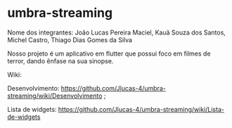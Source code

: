 # umbra-streaming

Nome dos integrantes:
João Lucas Pereira Maciel,
Kauã Souza dos Santos,
Michel Castro,
Thiago Dias Gomes da Silva

Nosso projeto é um aplicativo em flutter que possui foco em filmes de terror, dando ênfase na sua sinopse.

Wiki:

Desenvolvimento: https://github.com/Jlucas-4/umbra-streaming/wiki/Desenvolvimento ;

Lista de widgets: https://github.com/Jlucas-4/umbra-streaming/wiki/Lista-de-widgets
